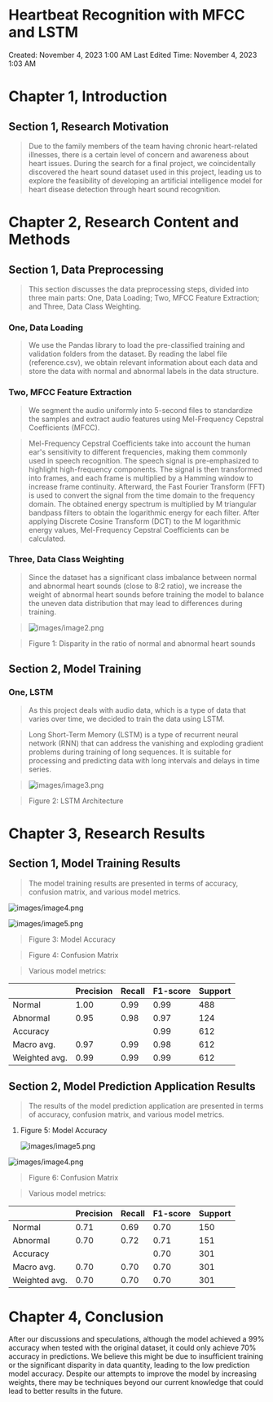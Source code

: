 # Heartbeat Recognition with MFCC and LSTM

Created: November 4, 2023 1:00 AM
Last Edited Time: November 4, 2023 1:03 AM

# Chapter 1, Introduction

## Section 1, Research Motivation

> Due to the family members of the team having chronic heart-related illnesses, there is a certain level of concern and awareness about heart issues. During the search for a final project, we coincidentally discovered the heart sound dataset used in this project, leading us to explore the feasibility of developing an artificial intelligence model for heart disease detection through heart sound recognition.

# Chapter 2, Research Content and Methods

## Section 1, Data Preprocessing

> This section discusses the data preprocessing steps, divided into three main parts: One, Data Loading; Two, MFCC Feature Extraction; and Three, Data Class Weighting.

### One, Data Loading

> We use the Pandas library to load the pre-classified training and validation folders from the dataset. By reading the label file (reference.csv), we obtain relevant information about each data and store the data with normal and abnormal labels in the data structure.

### Two, MFCC Feature Extraction

> We segment the audio uniformly into 5-second files to standardize the samples and extract audio features using Mel-Frequency Cepstral Coefficients (MFCC).

> Mel-Frequency Cepstral Coefficients take into account the human ear's sensitivity to different frequencies, making them commonly used in speech recognition. The speech signal is pre-emphasized to highlight high-frequency components. The signal is then transformed into frames, and each frame is multiplied by a Hamming window to increase frame continuity. Afterward, the Fast Fourier Transform (FFT) is used to convert the signal from the time domain to the frequency domain. The obtained energy spectrum is multiplied by M triangular bandpass filters to obtain the logarithmic energy for each filter. After applying Discrete Cosine Transform (DCT) to the M logarithmic energy values, Mel-Frequency Cepstral Coefficients can be calculated.

### Three, Data Class Weighting

> Since the dataset has a significant class imbalance between normal and abnormal heart sounds (close to 8:2 ratio), we increase the weight of abnormal heart sounds before training the model to balance the uneven data distribution that may lead to differences during training.

> ![images/image2.png](images/image2.png)

> Figure 1: Disparity in the ratio of normal and abnormal heart sounds

## Section 2, Model Training

### One, LSTM

> As this project deals with audio data, which is a type of data that varies over time, we decided to train the data using LSTM.

> Long Short-Term Memory (LSTM) is a type of recurrent neural network (RNN) that can address the vanishing and exploding gradient problems during training of long sequences. It is suitable for processing and predicting data with long intervals and delays in time series.

> ![images/image3.png](images/image3.png)

> Figure 2: LSTM Architecture

# Chapter 3, Research Results

## Section 1, Model Training Results

> The model training results are presented in terms of accuracy, confusion matrix, and various model metrics.

![images/image4.png](images/image4.png)

![images/image5.png](images/image5.png)

> Figure 3: Model Accuracy

> Figure 4: Confusion Matrix

> Various model metrics:

|  | Precision | Recall | F1-score | Support |
| --- | --- | --- | --- | --- |
| Normal | 1.00 | 0.99 | 0.99 | 488 |
| Abnormal | 0.95 | 0.98 | 0.97 | 124 |
| Accuracy |  |  | 0.99 | 612 |
| Macro avg. | 0.97 | 0.99 | 0.98 | 612 |
| Weighted avg. | 0.99 | 0.99 | 0.99 | 612 |

## Section 2, Model Prediction Application Results

> The results of the model prediction application are presented in terms of accuracy, confusion matrix, and various model metrics.

1. Figure 5: Model Accuracy

    ![images/image5.png](images/image5.png)

![images/image4.png](images/image4.png)

> Figure 6: Confusion Matrix

> Various model metrics:

|  | Precision | Recall | F1-score | Support |
| --- | --- | --- | --- | --- |
| Normal | 0.71 | 0.69 | 0.70 | 150 |
| Abnormal | 0.70 | 0.72 | 0.71 | 151 |
| Accuracy |  |  | 0.70 | 301 |
| Macro avg. | 0.70 | 0.70 | 0.70 | 301 |
| Weighted avg. | 0.70 | 0.70 | 0.70 | 301 |

# Chapter 4, Conclusion

After our discussions and speculations, although the model achieved a 99% accuracy when tested with the original dataset, it could only achieve 70% accuracy in predictions. We believe this might be due to insufficient training or the significant disparity in data quantity, leading to the low prediction model accuracy. Despite our attempts to improve the model by increasing weights, there may be techniques beyond our current knowledge that could lead to better results in the future.
